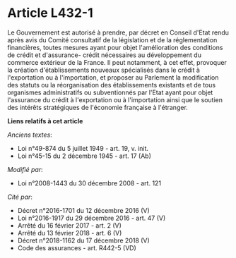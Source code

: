 # Article L432-1

Le Gouvernement est autorisé à prendre, par décret en Conseil d'Etat rendu après avis du Comité consultatif de la législation
et de la réglementation financières, toutes mesures ayant pour objet l'amélioration des conditions de crédit et d'assurance-
crédit nécessaires au développement du commerce extérieur de la France. Il peut notamment, à cet effet, provoquer la création
d'établissements nouveaux spécialisés dans le crédit à l'exportation ou à l'importation, et proposer au Parlement la
modification des statuts ou la réorganisation des établissements existants et de tous organismes administratifs ou
subventionnés par l'Etat ayant pour objet l'assurance du crédit à l'exportation ou à l'importation ainsi que le soutien des
intérêts stratégiques de l'économie française à l'étranger.

**Liens relatifs à cet article**

_Anciens textes_:

  - Loi n°49-874 du 5 juillet 1949 - art. 19, v. init.
  - Loi n°45-15 du 2 décembre 1945 - art. 17 (Ab)

_Modifié par_:

  - Loi n°2008-1443 du 30 décembre 2008 - art. 121

_Cité par_:

  - Décret n°2016-1701 du 12 décembre 2016 (V)
  - Loi n°2016-1917 du 29 décembre 2016 - art. 47 (V)
  - Arrêté du 16 février 2017 - art. 2 (V)
  - Arrêté du 13 février 2018 - art. 6 (V)
  - Décret n°2018-1162 du 17 décembre 2018 (V)
  - Code des assurances - art. R442-5 (VD)

